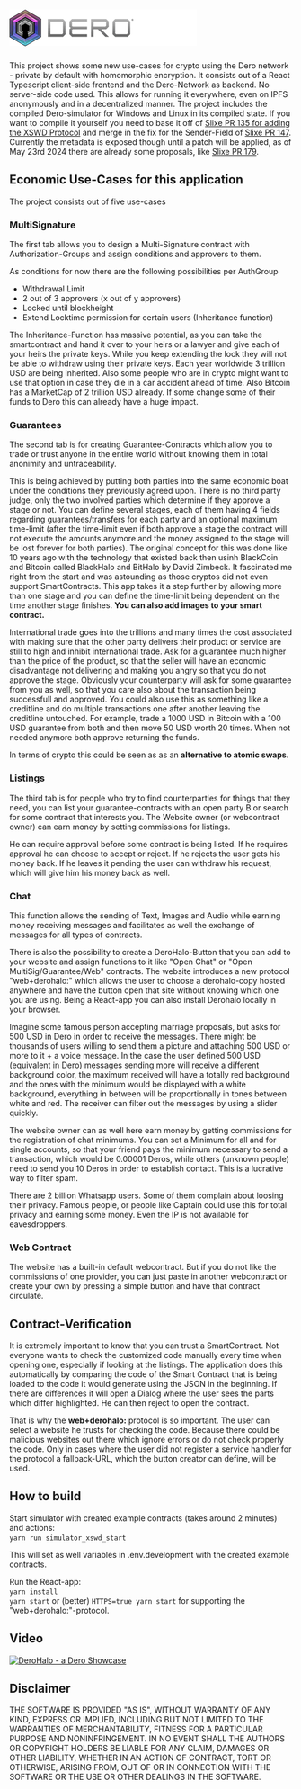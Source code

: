 # ![Derohalo Logo](public/derohaloLogo.png)

This project shows some new use-cases for crypto using the Dero network - private by default with homomorphic encryption. It consists out of a
React Typescript client-side frontend and the Dero-Network as backend. No server-side code used. This allows for running it everywhere, even on
IPFS anonymously and in a decentralized manner. The project includes the compiled Dero-simulator for Windows and Linux in its compiled state.
If you want to compile it yourself you need to base it off of [Slixe PR 135 for adding the XSWD Protocol](https://github.com/deroproject/derohe/pull/135) and merge in the fix for the Sender-Field
of [Slixe PR 147](https://github.com/deroproject/derohe/pull/147). Currently the metadata is exposed though until a patch will be applied, as of May 23rd 2024 there are already some proposals,
like [Slixe PR 179](https://github.com/deroproject/derohe/pull/179).

## Economic Use-Cases for this application

The project consists out of five use-cases

### MultiSignature

The first tab allows you to design a Multi-Signature contract with Authorization-Groups and assign conditions and approvers to them.

As conditions for now there are the following possibilities per AuthGroup

-   Withdrawal Limit
-   2 out of 3 approvers (x out of y approvers)
-   Locked until blockheight
-   Extend Locktime permission for certain users (Inheritance function)

The Inheritance-Function has massive potential, as you can take the smartcontract and hand it over to your heirs or a lawyer and give each of your heirs the private keys.
While you keep extending the lock they will not be able to withdraw using their private keys. Each year worldwide 3 trillion USD are being inherited. Also some people who are in crypto might
want to use that option in case they die in a car accident ahead of time. Also Bitcoin has a MarketCap of 2 trillion USD already. If some change some of their funds to Dero this can already have a huge impact.

### Guarantees

The second tab is for creating Guarantee-Contracts which allow you to trade or trust anyone in the entire world without knowing them in total anonimity and untraceability.

This is being achieved by putting both parties into the same economic boat under the conditions they previously agreed upon. There is no third party judge, only the two involved parties which determine if they approve a stage or not. You can define several stages, each of them having 4 fields regarding guarantees/transfers for each party and an optional maximum time-limit (after the time-limit even if both approve a stage the contract will not execute the amounts anymore and the money assigned to the stage will be lost forever for both parties).
The original concept for this was done like 10 years ago with the technology that existed back then usinh BlackCoin and Bitcoin called BlackHalo and BitHalo by David Zimbeck.
It fascinated me right from the start and was astounding as those cryptos did not even support SmartContracts. This app takes it a step further by allowing more than one stage and you can define the time-limit being dependent on the time another stage finishes. **You can also add images to your smart contract.**

International trade goes into the trillions and many times the cost associated with making sure that the other party delivers their product or service are still to high and inhibit international trade.
Ask for a guarantee much higher than the price of the product, so that the seller will have an economic disadvantage not delivering and making you angry so that you do not approve the stage.
Obviously your counterparty will ask for some guarantee from you as well, so that you care also about the transaction being successfull and approved.
You could also use this as something like a creditline and do multiple transactions one after another leaving the creditline untouched. For example, trade a 1000 USD in Bitcoin with a 100 USD guarantee from both and then move 50 USD worth 20 times. When not needed anymore both approve returning the funds.

In terms of crypto this could be seen as as an **alternative to atomic swaps**.

### Listings

The third tab is for people who try to find counterparties for things that they need, you can list your guarantee-contracts with an open party B or search for some contract that interests you.
The Website owner (or webcontract owner) can earn money by setting commissions for listings.

He can require approval before some contract is being listed. If he requires approval he can choose to accept or reject. If he rejects the user gets his money back. If he leaves it pending the user can withdraw his request, which will give him his money back as well.

### Chat

This function allows the sending of Text, Images and Audio while earning money receiving messages and facilitates as well the exchange of messages for all types of contracts.

There is also the possibility to create a DeroHalo-Button that you can add to your website and assign functions to it like "Open Chat" or "Open MultiSig/Guarantee/Web" contracts.
The website introduces a new protocol "web+derohalo:" which allows the user to choose a derohalo-copy hosted anywhere and have the button open that site without knowing which one you are using.
Being a React-app you can also install Derohalo locally in your browser.

Imagine some famous person accepting marriage proposals, but asks for 500 USD in Dero in order to receive the messages. There might be thousands of users willing to send them a picture and attaching
500 USD or more to it + a voice message. In the case the user defined 500 USD (equivalent in Dero) messages sending more will receive a different background color, the maximum received will have a totally red background and the ones with the minimum would be displayed with a white background, everything in between will be proportionally in tones between white and red. The receiver can filter out the messages by using a slider quickly.

The website owner can as well here earn money by getting commissions for the registration of chat minimums. You can set a Minimum for all and for single accounts, so that your friend pays the minimum necessary to send a transaction, which would be 0.00001 Deros, while others (unknown people) need to send you 10 Deros in order to establish contact. This is a lucrative way to filter spam.

There are 2 billion Whatsapp users. Some of them complain about loosing their privacy. Famous people, or people like Captain could use this for total privacy and earning some money. Even the IP is not available for eavesdroppers.

### Web Contract

The website has a built-in default webcontract. But if you do not like the commissions of one provider, you can just paste in another webcontract or create your own by pressing a simple button and have that contract circulate.

## Contract-Verification

It is extremely important to know that you can trust a SmartContract. Not everyone wants to check the customized code manually every time when opening one, especially if looking at the
listings. The application does this automatically by comparing the code of the Smart Contract that is being loaded to the code it would generate using the JSON in the beginning. If there are differences
it will open a Dialog where the user sees the parts which differ highlighted. He can then reject to open the contract.

That is why the **web+derohalo:** protocol is so important. The user can select a website he trusts for checking the code. Because there could be malicious websites out there which ignore errors
or do not check properly the code. Only in cases where the user did not register a service handler for the protocol a fallback-URL, which the button creator can define, will be used.

## How to build

Start simulator with created example contracts (takes around 2 minutes) and actions:<br>
`yarn run simulator_xswd_start`

This will set as well variables in .env.development with the created example contracts.

Run the React-app:<br>
`yarn install`<br>
`yarn start`
or (better)
`HTTPS=true yarn start` for supporting the "web+derohalo:"-protocol.<br>

## Video

[![DeroHalo - a Dero Showcase](https://i9.ytimg.com/vi/2hN2QOdOkso/sddefault.jpg?sqp=CKDs17IG-oaymwEmCIAFEOAD8quKqQMa8AEB-AH-CYAC0AWKAgwIABABGBEgcigUMA8=&rs=AOn4CLAAC2HdT-Zkg5Rq3sKZMLgCER9INw)](https://www.youtube.com/watch?v=2hN2QOdOkso)

## Disclaimer

THE SOFTWARE IS PROVIDED "AS IS", WITHOUT WARRANTY OF ANY KIND, EXPRESS OR IMPLIED, INCLUDING BUT NOT LIMITED TO THE WARRANTIES OF MERCHANTABILITY, FITNESS FOR A PARTICULAR PURPOSE AND NONINFRINGEMENT. IN NO EVENT SHALL THE AUTHORS OR COPYRIGHT HOLDERS BE LIABLE FOR ANY CLAIM, DAMAGES OR OTHER LIABILITY, WHETHER IN AN ACTION OF CONTRACT, TORT OR OTHERWISE, ARISING FROM, OUT OF OR IN CONNECTION WITH THE SOFTWARE OR THE USE OR OTHER DEALINGS IN THE SOFTWARE.
